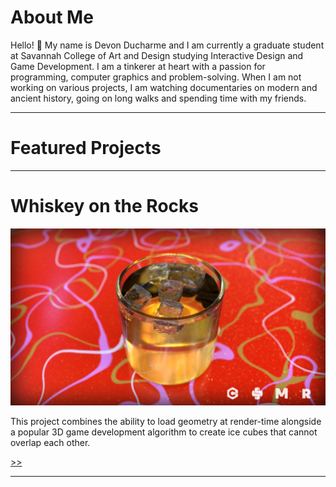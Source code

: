 # About Me

Hello! 👋 My name is Devon Ducharme and I am currently a graduate student at Savannah College of Art and Design studying Interactive Design and Game Development. I am a tinkerer at heart with a passion for programming, computer graphics and problem-solving. When I am not working on various projects, I am watching documentaries on modern and ancient history, going on long walks and spending time with my friends.

---

# Featured Projects

---

# Whiskey on the Rocks

<a href="/portfolio/whiskey-on-the-rocks">![](/assets/graphics/whiskey-banner.png)</a>

This project combines the ability to load geometry at render-time alongside a popular 3D game development algorithm to create ice cubes that cannot overlap each other.

<p class="right-align"><a href="/portfolio/whiskey-on-the-rocks">&#62;&#62;</a></p>

---
